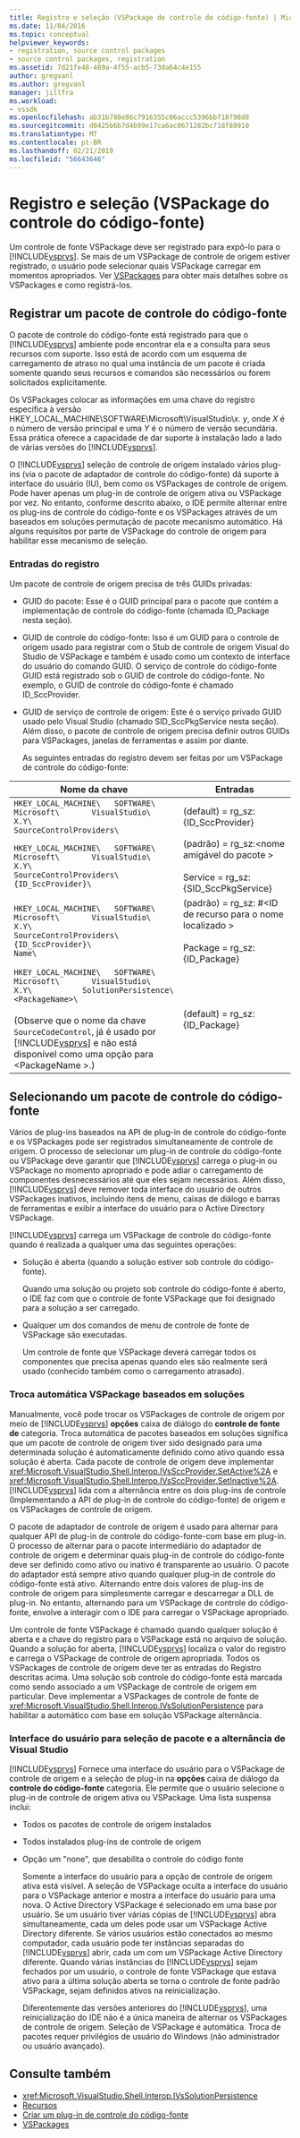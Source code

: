 ```yaml
---
title: Registro e seleção (VSPackage de controle do código-fonte) | Microsoft Docs
ms.date: 11/04/2016
ms.topic: conceptual
helpviewer_keywords:
- registration, source control packages
- source control packages, registration
ms.assetid: 7d21fe48-489a-4f55-acb5-73da64c4e155
author: gregvanl
ms.author: gregvanl
manager: jillfra
ms.workload:
- vssdk
ms.openlocfilehash: ab31b788e86c7916355c06accc5396bbf18f98d8
ms.sourcegitcommit: d0425b6b7d4b99e17ca6ac0671282bc718f80910
ms.translationtype: MT
ms.contentlocale: pt-BR
ms.lasthandoff: 02/21/2019
ms.locfileid: "56643646"
---
```

# <a name="registration-and-selection-source-control-vspackage"></a>Registro e seleção (VSPackage do controle do código-fonte)
Um controle de fonte VSPackage deve ser registrado para expô-lo para o [!INCLUDE[vsprvs](../../code-quality/includes/vsprvs_md.md)]. Se mais de um VSPackage de controle de origem estiver registrado, o usuário pode selecionar quais VSPackage carregar em momentos apropriados. Ver [VSPackages](../../extensibility/internals/vspackages.md) para obter mais detalhes sobre os VSPackages e como registrá-los.

## <a name="registering-a-source-control-package"></a>Registrar um pacote de controle do código-fonte
 O pacote de controle do código-fonte está registrado para que o [!INCLUDE[vsprvs](../../code-quality/includes/vsprvs_md.md)] ambiente pode encontrar ela e a consulta para seus recursos com suporte. Isso está de acordo com um esquema de carregamento de atraso no qual uma instância de um pacote é criada somente quando seus recursos e comandos são necessários ou forem solicitados explicitamente.

 Os VSPackages colocar as informações em uma chave do registro específica à versão HKEY_LOCAL_MACHINE\SOFTWARE\Microsoft\VisualStudio\\*x. y*, onde *X* é o número de versão principal e uma *Y* é o número de versão secundária. Essa prática oferece a capacidade de dar suporte à instalação lado a lado de várias versões do [!INCLUDE[vsprvs](../../code-quality/includes/vsprvs_md.md)].

 O [!INCLUDE[vsprvs](../../code-quality/includes/vsprvs_md.md)] seleção de controle de origem instalado vários plug-ins (via o pacote de adaptador de controle do código-fonte) dá suporte à interface do usuário (IU), bem como os VSPackages de controle de origem. Pode haver apenas um plug-in de controle de origem ativa ou VSPackage por vez. No entanto, conforme descrito abaixo, o IDE permite alternar entre os plug-ins de controle do código-fonte e os VSPackages através de um baseados em soluções permutação de pacote mecanismo automático. Há alguns requisitos por parte de VSPackage do controle de origem para habilitar esse mecanismo de seleção.

### <a name="registry-entries"></a>Entradas do registro
 Um pacote de controle de origem precisa de três GUIDs privadas:

- GUID do pacote: Esse é o GUID principal para o pacote que contém a implementação de controle do código-fonte (chamada ID_Package nesta seção).

- GUID de controle do código-fonte: Isso é um GUID para o controle de origem usado para registrar com o Stub de controle de origem Visual do Studio de VSPackage e também é usado como um contexto de interface do usuário do comando GUID. O serviço de controle do código-fonte GUID está registrado sob o GUID de controle do código-fonte. No exemplo, o GUID de controle do código-fonte é chamado ID_SccProvider.

- GUID de serviço de controle de origem: Este é o serviço privado GUID usado pelo Visual Studio (chamado SID_SccPkgService nesta seção). Além disso, o pacote de controle de origem precisa definir outros GUIDs para VSPackages, janelas de ferramentas e assim por diante.

  As seguintes entradas do registro devem ser feitas por um VSPackage de controle do código-fonte:

| Nome da chave | Entradas |
| - | - |
| `HKEY_LOCAL_MACHINE\   SOFTWARE\     Microsoft\       VisualStudio\         X.Y\           SourceControlProviders\` | (default) = rg_sz:{ID_SccProvider} |
| `HKEY_LOCAL_MACHINE\   SOFTWARE\     Microsoft\       VisualStudio\         X.Y\           SourceControlProviders\             {ID_SccProvider}\` | (padrão) = rg_sz:\<nome amigável do pacote ><br /><br /> Service = rg_sz:{SID_SccPkgService} |
| `HKEY_LOCAL_MACHINE\   SOFTWARE\     Microsoft\       VisualStudio\         X.Y\           SourceControlProviders\             {ID_SccProvider}\               Name\` | (padrão) = rg_sz: #\<ID de recurso para o nome localizado ><br /><br /> Package = rg_sz:{ID_Package} |
| `HKEY_LOCAL_MACHINE\   SOFTWARE\     Microsoft\       VisualStudio\         X.Y\           SolutionPersistence\             <PackageName>\`<br /><br /> (Observe que o nome da chave `SourceCodeControl`, já é usado por [!INCLUDE[vsprvs](../../code-quality/includes/vsprvs_md.md)] e não está disponível como uma opção para \<PackageName >.) | (default) = rg_sz:{ID_Package} |

## <a name="selecting-a-source-control-package"></a>Selecionando um pacote de controle do código-fonte
 Vários de plug-ins baseados na API de plug-in de controle do código-fonte e os VSPackages pode ser registrados simultaneamente de controle de origem. O processo de selecionar um plug-in de controle do código-fonte ou VSPackage deve garantir que [!INCLUDE[vsprvs](../../code-quality/includes/vsprvs_md.md)] carrega o plug-in ou VSPackage no momento apropriado e pode adiar o carregamento de componentes desnecessários até que eles sejam necessários. Além disso, [!INCLUDE[vsprvs](../../code-quality/includes/vsprvs_md.md)] deve remover toda interface do usuário de outros VSPackages inativos, incluindo itens de menu, caixas de diálogo e barras de ferramentas e exibir a interface do usuário para o Active Directory VSPackage.

 [!INCLUDE[vsprvs](../../code-quality/includes/vsprvs_md.md)] carrega um VSPackage de controle do código-fonte quando é realizada a qualquer uma das seguintes operações:

- Solução é aberta (quando a solução estiver sob controle do código-fonte).

   Quando uma solução ou projeto sob controle do código-fonte é aberto, o IDE faz com que o controle de fonte VSPackage que foi designado para a solução a ser carregado.

- Qualquer um dos comandos de menu de controle de fonte de VSPackage são executadas.

  Um controle de fonte que VSPackage deverá carregar todos os componentes que precisa apenas quando eles são realmente será usado (conhecido também como o carregamento atrasado).

### <a name="automatic-solution-based-vspackage-swapping"></a>Troca automática VSPackage baseados em soluções
 Manualmente, você pode trocar os VSPackages de controle de origem por meio de [!INCLUDE[vsprvs](../../code-quality/includes/vsprvs_md.md)] **opções** caixa de diálogo do **controle de fonte de** categoria. Troca automática de pacotes baseados em soluções significa que um pacote de controle de origem tiver sido designado para uma determinada solução é automaticamente definido como ativo quando essa solução é aberta. Cada pacote de controle de origem deve implementar <xref:Microsoft.VisualStudio.Shell.Interop.IVsSccProvider.SetActive%2A> e <xref:Microsoft.VisualStudio.Shell.Interop.IVsSccProvider.SetInactive%2A>. [!INCLUDE[vsprvs](../../code-quality/includes/vsprvs_md.md)] lida com a alternância entre os dois plug-ins de controle (Implementando a API de plug-in de controle do código-fonte) de origem e os VSPackages de controle de origem.

 O pacote de adaptador de controle de origem é usado para alternar para qualquer API de plug-in de controle do código-fonte-com base em plug-in. O processo de alternar para o pacote intermediário do adaptador de controle de origem e determinar quais plug-in de controle do código-fonte deve ser definido como ativo ou inativo é transparente ao usuário. O pacote do adaptador está sempre ativo quando qualquer plug-in de controle do código-fonte está ativo. Alternando entre dois valores de plug-ins de controle de origem para simplesmente carregar e descarregar a DLL de plug-in. No entanto, alternando para um VSPackage de controle do código-fonte, envolve a interagir com o IDE para carregar o VSPackage apropriado.

 Um controle de fonte VSPackage é chamado quando qualquer solução é aberta e a chave do registro para o VSPackage está no arquivo de solução. Quando a solução for aberta, [!INCLUDE[vsprvs](../../code-quality/includes/vsprvs_md.md)] localiza o valor do registro e carrega o VSPackage de controle de origem apropriada. Todos os VSPackages de controle de origem deve ter as entradas do Registro descritas acima. Uma solução sob controle do código-fonte está marcada como sendo associado a um VSPackage de controle de origem em particular. Deve implementar a VSPackages de controle de fonte de <xref:Microsoft.VisualStudio.Shell.Interop.IVsSolutionPersistence> para habilitar a automático com base em solução VSPackage alternância.

### <a name="visual-studio-ui-for-package-selection-and-switching"></a>Interface do usuário para seleção de pacote e a alternância de Visual Studio
 [!INCLUDE[vsprvs](../../code-quality/includes/vsprvs_md.md)] Fornece uma interface do usuário para o VSPackage de controle de origem e a seleção de plug-in na **opções** caixa de diálogo da **controle do código-fonte** categoria. Ele permite que o usuário selecione o plug-in de controle de origem ativa ou VSPackage. Uma lista suspensa inclui:

- Todos os pacotes de controle de origem instalados

- Todos instalados plug-ins de controle de origem

- Opção um "none", que desabilita o controle do código fonte

  Somente a interface do usuário para a opção de controle de origem ativa está visível. A seleção de VSPackage oculta a interface do usuário para o VSPackage anterior e mostra a interface do usuário para uma nova. O Active Directory VSPackage é selecionado em uma base por usuário. Se um usuário tiver várias cópias de [!INCLUDE[vsprvs](../../code-quality/includes/vsprvs_md.md)] abra simultaneamente, cada um deles pode usar um VSPackage Active Directory diferente. Se vários usuários estão conectados ao mesmo computador, cada usuário pode ter instâncias separadas do [!INCLUDE[vsprvs](../../code-quality/includes/vsprvs_md.md)] abrir, cada um com um VSPackage Active Directory diferente. Quando várias instâncias do [!INCLUDE[vsprvs](../../code-quality/includes/vsprvs_md.md)] sejam fechados por um usuário, o controle de fonte VSPackage que estava ativo para a última solução aberta se torna o controle de fonte padrão VSPackage, sejam definidos ativos na reinicialização.

  Diferentemente das versões anteriores do [!INCLUDE[vsprvs](../../code-quality/includes/vsprvs_md.md)], uma reinicialização do IDE não é a única maneira de alternar os VSPackages de controle de origem. Seleção de VSPackage é automática. Troca de pacotes requer privilégios de usuário do Windows (não administrador ou usuário avançado).

## <a name="see-also"></a>Consulte também
- <xref:Microsoft.VisualStudio.Shell.Interop.IVsSolutionPersistence>
- [Recursos](../../extensibility/internals/source-control-vspackage-features.md)
- [Criar um plug-in de controle do código-fonte](../../extensibility/internals/creating-a-source-control-plug-in.md)
- [VSPackages](../../extensibility/internals/vspackages.md)